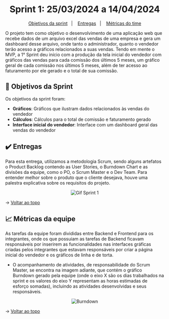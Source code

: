 <span id="topo">

<h1 align="center">Sprint 1: 25/03/2024 a 14/04/2024</h1>

<p align="center">
    <a href="#objetivos">Objetivos da sprint</a> &nbsp |&nbsp &nbsp
    <a href="#entregas">Entregas</a> &nbsp |&nbsp &nbsp
    <a href="#metricas">Métricas do time</a>
</p>

O projeto tem como objetivo o desenvolvimento de uma aplicação web que recebe dados de um arquivo excel das vendas de uma empresa e gera um dashboard desse arquivo, onde tanto o administrador, quanto o vendedor terão acesso a gráficos relacionados a suas vendas. Tendo em mente o MVP, a 1° Sprint deu início com a produção da tela inicial do vendedor com gráficos das vendas para cada comissão dos últimos 5 meses, um gráfico geral de cada comissão nos últimos 5 meses, além de ter acesso ao faturamento por ele gerado e o total de sua comissão.

<span id="objetivos">

## 🎯 Objetivos da Sprint

Os objetivos da sprint foram:

- **Gráficos**: Gráficos que ilustram dados relacionados às vendas do vendedor
- **Cálculos**: Cálculos para o total de comissão e faturamento gerado
- **Interface inicial do vendedor**: Interface com um dashboard geral das vendas do vendedor

<span id="entregas">

## ✔️ Entregas

Para esta entrega, utilizamos a metodologia Scrum, sendo alguns artefatos o Product Backlog contendo as User Stories, o Burndown Chart e as divisões da equipe, como o PO, o Scrum Master e o Dev Team. Para entender melhor sobre o produto que o cliente desejava, houve uma palestra explicativa sobre os requisitos do projeto.

<div align="center">
    
![Gif Sprint 1](./sprint1.gif)

</div>

→ [Voltar ao topo](#topo)

<span id="metricas">

## 📈 Métricas da equipe

As tarefas da equipe foram divididas entre Backend e Frontend para os integrantes, onde os que possuiam as tarefas de Backend ficavam responsáveis por inserirem as funcionalidades nas interfaces gráficas criadas pelos integrantes que estavam responsáveis por criar a página inicial do vendedor e os gráficos de linha e de torta.

- O acompanhamento de atividades, de responsabilidade do Scrum Master, se encontra na imagem adiante, que contém o gráfico Burndown gerado pela equipe (onde o eixo X são os dias trabalhados na sprint e os valores do eixo Y representam as horas estimadas de esforço somadas), incluindo as atividades desenvolvidas e seus responsáveis.

<div align="center">

![Burndown](./burndown_sprint1.jpeg)

</div>

→ [Voltar ao topo](#topo)
